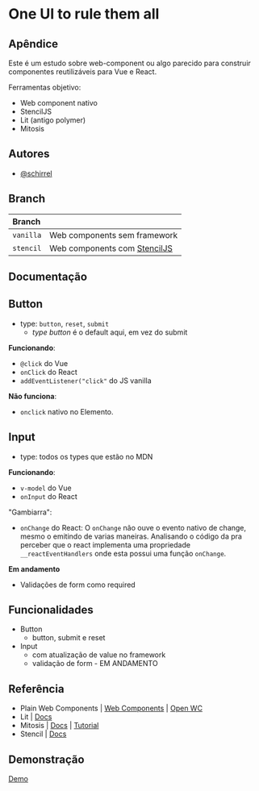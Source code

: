 # One UI to rule them all

## Apêndice

Este é um estudo sobre web-component ou algo parecido para construir componentes reutilizáveis para Vue e React.

Ferramentas objetivo:

- Web component nativo
- StencilJS
- Lit (antigo polymer)
- Mitosis

## Autores

- [@schirrel](https://www.github.com/schirrel)


## Branch

|  Branch  |                     |
| :---------- | :--------- | 
| `vanilla` |  Web components sem framework| 
| `stencil` |  Web components com [StencilJS](https://stenciljs.com/)| 


## Documentação

## Button

- type: `button`, `reset`, `submit`
    - _type button_ é o default aqui, em vez do submit

**Funcionando**:
  - `@click` do Vue
  - `onClick` do React
  - `addEventListener("click"` do JS vanilla

**Não funciona**:
- `onclick` nativo no Elemento.


## Input

- type: todos os types que estão no MDN


**Funcionando**:
  - `v-model` do Vue
  - `onInput` do React


"Gambiarra":
  - `onChange` do React: O `onChange` não ouve o evento nativo de change, mesmo o emitindo de varias maneiras. 
Analisando o código da pra perceber que o react implementa uma propriedade `__reactEventHandlers` onde esta possui uma função `onChange`.

**Em andamento**
- Validações de form como required

## Funcionalidades
- Button
  - button, submit e reset
- Input
  - com atualização de value no framework
  - validação de form - EM ANDAMENTO


## Referência

- Plain Web Components | [Web Components](https://www.webcomponents.org/) | [Open WC](https://open-wc.org/) 
- Lit | [Docs](https://lit.dev/docs/)
- Mitosis | [Docs](https://github.com/BuilderIO/mitosis) |  [Tutorial](https://blog.logrocket.com/creating-reusable-components-mitosis-builder-io/)
- Stencil | [Docs](https://stenciljs.com/)
## Demonstração

[Demo](https://schirrel.dev/one-ui-to-rule-them-all/)
